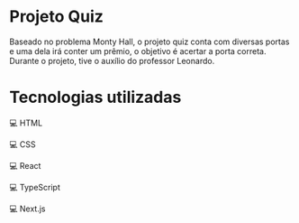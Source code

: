# Projeto Quiz

Baseado no problema Monty Hall, o projeto quiz conta com diversas portas e uma dela irá conter um prêmio, o objetivo é acertar a porta correta. Durante o projeto, tive o auxílio do professor Leonardo.

# Tecnologias utilizadas

💻 HTML

💻 CSS 

💻 React

💻 TypeScript

💻 Next.js
